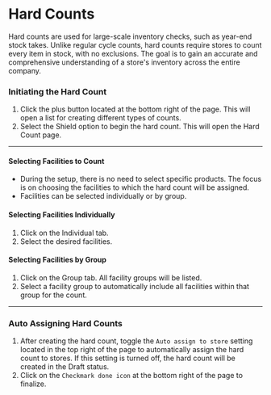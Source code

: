 # Hard Counts 
Hard counts are used for large-scale inventory checks, such as year-end stock takes. Unlike regular cycle counts, hard counts require stores to count every item in stock, with no exclusions. The goal is to gain an accurate and comprehensive understanding of a store's inventory across the entire company.

### Initiating the Hard Count
1. Click the plus button located at the bottom right of the page. This will open a list for creating different types of counts.
2. Select the Shield option to begin the hard count. This will open the Hard Count page.

---

#### Selecting Facilities to Count
- During the setup, there is no need to select specific products. The focus is on choosing the facilities to which the hard count will be assigned.
- Facilities can be selected individually or by group.

#### Selecting Facilities Individually
1. Click on the Individual tab.
2. Select the desired facilities.

#### Selecting Facilities by Group
1. Click on the Group tab. All facility groups will be listed.
2. Select a facility group to automatically include all facilities within that group for the count.

---

### Auto Assigning Hard Counts
1. After creating the hard count, toggle the `Auto assign to store` setting located in the top right of the page to automatically assign the hard count to stores. If this setting is turned off, the hard count will be created in the Draft status.
2. Click on the `Checkmark done icon` at the bottom right of the page to finalize.
